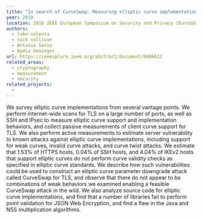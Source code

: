 ```yaml
---
title: "In search of CurveSwap: Measuring elliptic curve implementations in the wild"
year: 2018
location: 2018 IEEE European Symposium on Security and Privacy (EuroS&P), pp. 384-398. IEEE, 2018.
authors:
  - luke-valenta
  - nick-sullivan
  - Antonio Sanso
  - Nadia Heninger
url: https://ieeexplore.ieee.org/abstract/document/8406612
related_areas:
  - cryptography
  - measurement
  - security
related_projects:
  - 
---
```


We survey elliptic curve implementations from several vantage points. We perform internet-wide scans for TLS on a large number of ports, as well as SSH and IPsec to measure elliptic curve support and implementation behaviors, and collect passive measurements of client curve support for TLS. We also perform active measurements to estimate server vulnerability to known attacks against elliptic curve implementations, including support for weak curves, invalid curve attacks, and curve twist attacks. We estimate that 1.53% of HTTPS hosts, 0.04% of SSH hosts, and 4.04% of IKEv2 hosts that support elliptic curves do not perform curve validity checks as specified in elliptic curve standards. We describe how such vulnerabilities could be used to construct an elliptic curve parameter downgrade attack called CurveSwap for TLS, and observe that there do not appear to be combinations of weak behaviors we examined enabling a feasible CurveSwap attack in the wild. We also analyze source code for elliptic curve implementations, and find that a number of libraries fail to perform point validation for JSON Web Encryption, and find a flaw in the Java and NSS multiplication algorithms.
